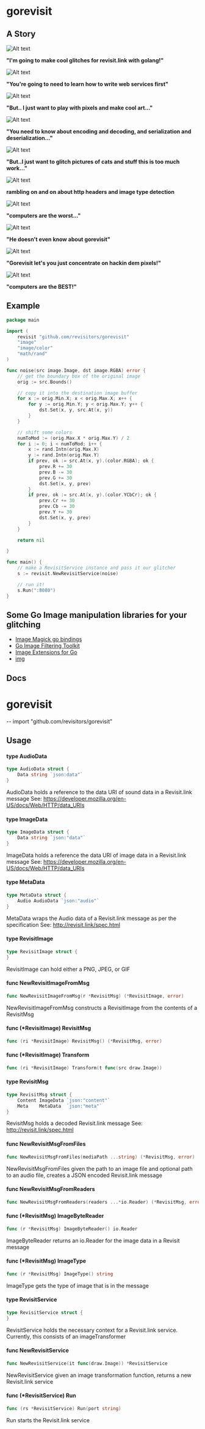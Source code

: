 gorevisit
=========

A Story
-------

![Alt text](/public/images/happyfrodo.jpg?raw=true "excited frodo")

**"I'm going to make cool glitches for revisit.link with golang!"**

![Alt text](/public/images/killjoyaragorn.jpg?raw=true "buzzkill aragorn")

**"You're going to need to learn how to write web services first"**

![Alt text](/public/images/worriedfrodo.jpg?raw=true "worried frodo")

**"But.. I just want to play with pixels and make cool art..."**

![Alt text](/public/images/killjoyaragorn.jpg?raw=true "buzzkill aragorn")

**"You need to know about encoding and decoding, and serialization and deserialization..."**

![Alt text](/public/images/scaredfrodo.jpg?raw=true "scared frodo")

 **"But..I just want to glitch pictures of cats and stuff this is too much work..."**

![Alt text](/public/images/killjoyaragorn.jpg?raw=true "buzzkill aragorn")

**rambling on and on about http headers and image type detection**

![Alt text](/public/images/sickfrodo.jpg?raw=true "sick frodo")

 **"computers are the worst..."**

![Alt text](/public/images/whataboutgorevisit.jpg?raw=true "what about gorevisit")

**"He doesn't even know about gorevisit"**

![Alt text](/public/images/helpfuleowyn.jpg?raw=true "let's tell him about it")

**"Gorevisit let's you just concentrate on hackin dem pixels!"**

![Alt text](/public/images/happyfrodo.jpg?raw=true "excited frodo")

**"computers are the BEST!"**

Example
-------
```go
package main

import (
	revisit "github.com/revisitors/gorevisit"
	"image"
	"image/color"
	"math/rand"
)

func noise(src image.Image, dst image.RGBA) error {
	// get the boundary box of the original image
	orig := src.Bounds()

	// copy it into the destination image buffer
	for x := orig.Min.X; x < orig.Max.X; x++ {
		for y := orig.Min.Y; y < orig.Max.Y; y++ {
			dst.Set(x, y, src.At(x, y))
		}
	}

	// shift some colors
	numToMod := (orig.Max.X * orig.Max.Y) / 2
	for i := 0; i < numToMod; i++ {
		x := rand.Intn(orig.Max.X)
		y := rand.Intn(orig.Max.Y)
		if prev, ok := src.At(x, y).(color.RGBA); ok {
			prev.R += 30
			prev.B -= 30
			prev.G += 30
			dst.Set(x, y, prev)
		}
		if prev, ok := src.At(x, y).(color.YCbCr); ok {
			prev.Cr += 30
			prev.Cb -= 30
			prev.Y += 30
			dst.Set(x, y, prev)
		}
	}

	return nil

}

func main() {
	// make a RevisitService instance and pass it our glitcher
	s := revisit.NewRevisitService(noise)

	// run it!
	s.Run(":8080")
}
```

Some Go Image manipulation libraries for your glitching
----------

* [Image Magick go bindings](https://github.com/gographics/imagick)
* [Go Image Filtering Toolkit](https://github.com/disintegration/gift)
* [Image Extensions for Go](https://github.com/samuel/go-imagex)
* [img](https://github.com/hawx/img)


Docs
----

# gorevisit
--
    import "github.com/revisitors/gorevisit"


## Usage

#### type AudioData

```go
type AudioData struct {
	Data string `json:data"`
}
```

AudioData holds a reference to the data URI of sound data in a Revisit.link
message See: https://developer.mozilla.org/en-US/docs/Web/HTTP/data_URIs

#### type ImageData

```go
type ImageData struct {
	Data string `json:"data"`
}
```

ImageData holds a reference the data URI of image data in a Revisit.link message
See: https://developer.mozilla.org/en-US/docs/Web/HTTP/data_URIs

#### type MetaData

```go
type MetaData struct {
	Audio AudioData `json:"audio"`
}
```

MetaData wraps the Audio data of a Revisit.link message as per the specification
See: http://revisit.link/spec.html

#### type RevisitImage

```go
type RevisitImage struct {
}
```

RevisitImage can hold either a PNG, JPEG, or GIF

#### func  NewRevisitImageFromMsg

```go
func NewRevisitImageFromMsg(r *RevisitMsg) (*RevisitImage, error)
```
NewRevisitImageFromMsg constructs a RevisitImage from the contents of a
RevisitMsg

#### func (*RevisitImage) RevisitMsg

```go
func (ri *RevisitImage) RevisitMsg() (*RevisitMsg, error)
```

#### func (*RevisitImage) Transform

```go
func (ri *RevisitImage) Transform(t func(src draw.Image))
```

#### type RevisitMsg

```go
type RevisitMsg struct {
	Content ImageData `json:"content"`
	Meta    MetaData  `json:"meta"`
}
```

RevisitMsg holds a decoded Revisit.link message See:
http://revisit.link/spec.html

#### func  NewRevisitMsgFromFiles

```go
func NewRevisitMsgFromFiles(mediaPath ...string) (*RevisitMsg, error)
```
NewRevisitMsgFromFiles given the path to an image file and optional path to an
audio file, creates a JSON encoded Revisit.link message

#### func  NewRevisitMsgFromReaders

```go
func NewRevisitMsgFromReaders(readers ...*io.Reader) (*RevisitMsg, error)
```

#### func (*RevisitMsg) ImageByteReader

```go
func (r *RevisitMsg) ImageByteReader() io.Reader
```
ImageByteReader returns an io.Reader for the image data in a Revisit message

#### func (*RevisitMsg) ImageType

```go
func (r *RevisitMsg) ImageType() string
```
ImageType gets the type of image that is in the message

#### type RevisitService

```go
type RevisitService struct {
}
```

RevisitService holds the necessary context for a Revisit.link service.
Currently, this consists of an imageTransformer

#### func  NewRevisitService

```go
func NewRevisitService(it func(draw.Image)) *RevisitService
```
NewRevisitService given an image transformation function, returns a new
Revisit.link service

#### func (*RevisitService) Run

```go
func (rs *RevisitService) Run(port string)
```
Run starts the Revisit.link service
